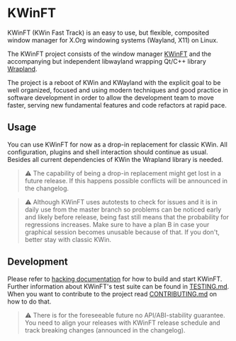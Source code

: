 # KWinFT

KWinFT (KWin Fast Track) is an easy to use, but flexible, composited window manager for X.Org
windowing systems (Wayland, X11) on Linux.

The KWinFT project consists of the window manager [KWinFT][kwinft] and the accompanying but
independent libwayland wrapping Qt/C++ library [Wrapland][wrapland].

The project is a reboot of KWin and KWayland with the explicit goal to be well organized, focused
and using modern techniques and good practice in software development in order to allow the
development team to move faster, serving new fundamental features and code refactors at rapid pace.

## Usage
You can use KWinFT for now as a drop-in replacement for classic KWin. All configuration, plugins
and shell interaction should continue as usual. Besides all current dependencies of KWin the
Wrapland library is needed.
> :warning: The capability of being a drop-in replacement might get lost in a future release. If
this happens possible conflicts will be announced in the changelog.

> :warning: Although KWinFT uses autotests to check for issues and it is in daily use from the
master branch so problems can be noticed early and likely before release, being fast still means
that the probability for regressions increases. Make sure to have a plan B in case your graphical
session becomes unusable because of that. If you don't, better stay with classic KWin.

## Development
Please refer to [hacking documentation](HACKING.md) for how to build and start KWinFT. Further
information about KWinFT's test suite can be found in [TESTING.md](TESTING.md). When you want to
contribute to the project read [CONTRIBUTING.md](CONTRIBUTING.md) on how to do that.

> :warning: There is for the foreseeable future no API/ABI-stability guarantee. You need to align
your releases with KWinFT release schedule and track breaking changes (announced in the changelog).

[kwinft]: https://gitlab.com/kwinft/kwinft
[wrapland]: https://gitlab.com/kwinft/wrapland
